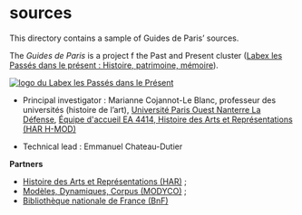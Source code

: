sources
=======

This directory contains a sample of Guides de Paris’ sources.

The *Guides de Paris* is a project f the Past and Present cluster ([Labex les Passés dans le présent : Histoire, patrimoine, mémoire](http://passes-present.eu/ "Site du Labex")).

[![logo du Labex les Passés dans le Présent](http://passes-present.eu/sites/default/files/labex-passes-present-logo.png "Site du Labex")](http://passes-present.eu/)

- Principal investigator : Marianne Cojannot-Le Blanc, professeur des universités (histoire de l’art), [Université Paris Ouest Nanterre La Défense](http://www.u-paris10.fr/), [Équipe d'accueil EA 4414, Histoire des Arts et Représentations (HAR H-MOD)](http://har.u-paris10.fr)

- Technical lead : Emmanuel Chateau-Dutier

**Partners**

- [Histoire des Arts et Représentations (HAR)](http://har.u-paris10.fr) ;
- [Modèles, Dynamiques, Corpus (MODYCO)](http://www.modyco.fr) ;
- [Bibliothèque nationale de France (BnF)](http://www.bnf.fr)

